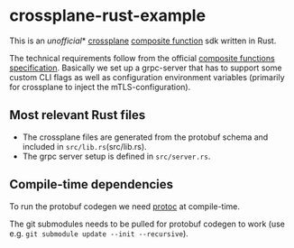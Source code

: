 # crossplane-rust-example

This is an
*unofficial** [crossplane](https://www.crossplane.io/) [composite function](https://docs.crossplane.io/latest/guides/write-a-composition-function-in-go/)
sdk written in Rust.

The technical requirements follow from the
official [composite functions specification](https://github.com/crossplane/crossplane/blob/main/contributing/specifications/functions.md).
Basically we set up a grpc-server that has to support some custom CLI flags as well as configuration environment
variables (primarily for crossplane to inject the mTLS-configuration).

## Most relevant Rust files

- The crossplane files are generated from the protobuf schema and included in `src/lib.rs`(src/lib.rs).
- The grpc server setup is defined in `src/server.rs`.

## Compile-time dependencies

To run the protobuf codegen we need [protoc](https://protobuf.dev/installation/) at compile-time.

The git submodules needs to be pulled for protobuf codegen to work (use e.g. `git submodule update --init --recursive`).

